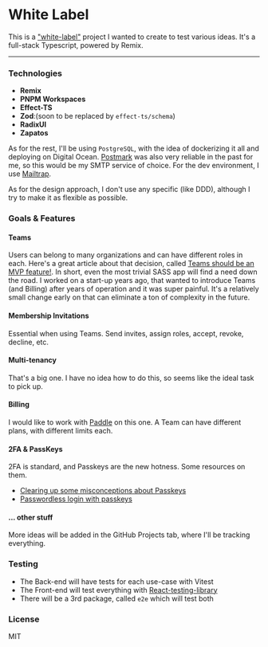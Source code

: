 # White Label

This is a ["white-label"](https://en.wikipedia.org/wiki/White-label_product) project I wanted to create to test various ideas. It's a full-stack Typescript, powered by Remix.

---

### Technologies

- **Remix**
- **PNPM Workspaces** 
- **Effect-TS**
- **Zod**:(soon to be replaced by `effect-ts/schema`)
- **RadixUI**
- **Zapatos**

As for the rest, I'll be using `PostgreSQL`, with the idea of dockerizing it all and deploying on Digital Ocean. [Postmark](https://postmarkapp.com/) was also very reliable in the past for me, so this would be my SMTP service of choice. For the dev environment, I use [Mailtrap](https://mailtrap.io/).

As for the design approach, I don't use any specific (like DDD), although I try to make it as flexible as possible.


### Goals & Features

#### Teams

Users can belong to many organizations and can have different roles in each. Here's a great article about that decision, called [Teams should be an MVP feature!](https://blog.bullettrain.co/teams-should-be-an-mvp-feature/). In short, even the most trivial SASS app will find a need down the road. I worked on a start-up years ago, that wanted to introduce Teams (and Billing) after years of operation and it was super painful. It's a relatively small change early on that can eliminate a ton of complexity in the future.

#### Membership Invitations

Essential when using Teams. Send invites, assign roles, accept, revoke, decline, etc.

#### Multi-tenancy

That's a big one. I have no idea how to do this, so seems like the ideal task to pick up.

#### Billing

I would like to work with [Paddle](https://www.paddle.com/) on this one. A Team can have different plans, with different limits each.

#### 2FA & PassKeys

2FA is standard, and Passkeys are the new hotness. Some resources on them.

- [Clearing up some misconceptions about Passkeys](https://www.stavros.io/posts/clearing-up-some-passkeys-misconceptions)
- [Passwordless login with passkeys](https://developers.google.com/identity/passkeys)

#### ... other stuff

More ideas will be added in the GitHub Projects tab, where I'll be tracking everything.

### Testing

- The Back-end will have tests for each use-case with Vitest
- The Front-end will test everything with [React-testing-library](https://testing-library.com/docs/react-testing-library/intro/)
- There will be a 3rd package, called `e2e` which will test both

### License

MIT
